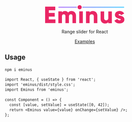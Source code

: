 <div align="center">
    <img alt="eminus logo" src="https://github.com/s-r-x/eminus/blob/main/logo.svg" width="250">
    <br/>
    <p>Range slider for React</p> 
    <a href="https://s-r-x.github.io/eminus">Examples</a> 
</div>

## Usage

```bash
npm i eminus
```

```tsx
import React, { useState } from 'react';
import 'eminus/dist/style.css';
import Eminus from 'eminus';

const Component = () => {
  const [value, setValue] = useState([0, 42]);
  return <Eminus value={value} onChange={setValue} />;
};
```
